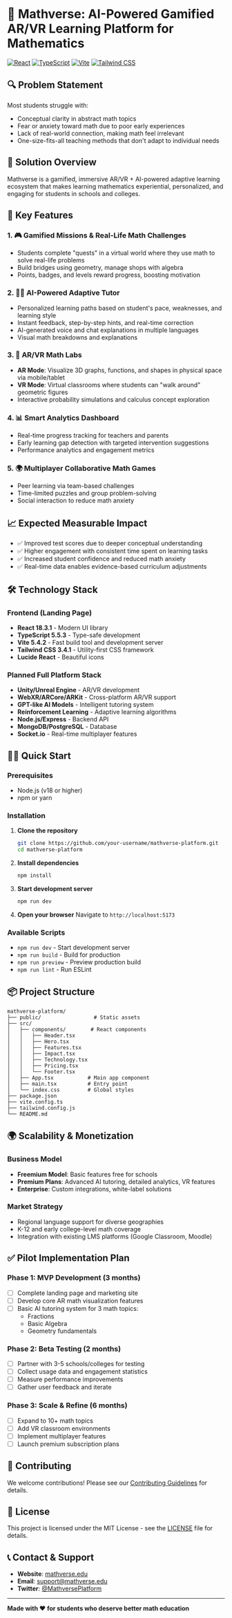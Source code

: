 # 📘 Mathverse: AI-Powered Gamified AR/VR Learning Platform for Mathematics

[![React](https://img.shields.io/badge/React-18.3.1-blue.svg)](https://reactjs.org/)
[![TypeScript](https://img.shields.io/badge/TypeScript-5.5.3-blue.svg)](https://www.typescriptlang.org/)
[![Vite](https://img.shields.io/badge/Vite-5.4.2-646CFF.svg)](https://vitejs.dev/)
[![Tailwind CSS](https://img.shields.io/badge/Tailwind%20CSS-3.4.1-38B2AC.svg)](https://tailwindcss.com/)

## 🔍 Problem Statement

Most students struggle with:
- Conceptual clarity in abstract math topics
- Fear or anxiety toward math due to poor early experiences
- Lack of real-world connection, making math feel irrelevant
- One-size-fits-all teaching methods that don't adapt to individual needs

## 🚀 Solution Overview

Mathverse is a gamified, immersive AR/VR + AI-powered adaptive learning ecosystem that makes learning mathematics experiential, personalized, and engaging for students in schools and colleges.

## 🧠 Key Features

### 1. 🎮 Gamified Missions & Real-Life Math Challenges
- Students complete "quests" in a virtual world where they use math to solve real-life problems
- Build bridges using geometry, manage shops with algebra
- Points, badges, and levels reward progress, boosting motivation

### 2. 🧑‍🏫 AI-Powered Adaptive Tutor
- Personalized learning paths based on student's pace, weaknesses, and learning style
- Instant feedback, step-by-step hints, and real-time correction
- AI-generated voice and chat explanations in multiple languages
- Visual math breakdowns and explanations

### 3. 🧩 AR/VR Math Labs
- **AR Mode**: Visualize 3D graphs, functions, and shapes in physical space via mobile/tablet
- **VR Mode**: Virtual classrooms where students can "walk around" geometric figures
- Interactive probability simulations and calculus concept exploration

### 4. 📊 Smart Analytics Dashboard
- Real-time progress tracking for teachers and parents
- Early learning gap detection with targeted intervention suggestions
- Performance analytics and engagement metrics

### 5. 🌍 Multiplayer Collaborative Math Games
- Peer learning via team-based challenges
- Time-limited puzzles and group problem-solving
- Social interaction to reduce math anxiety

## 📈 Expected Measurable Impact

- ✅ Improved test scores due to deeper conceptual understanding
- ✅ Higher engagement with consistent time spent on learning tasks
- ✅ Increased student confidence and reduced math anxiety
- ✅ Real-time data enables evidence-based curriculum adjustments

## 🛠️ Technology Stack

### Frontend (Landing Page)
- **React 18.3.1** - Modern UI library
- **TypeScript 5.5.3** - Type-safe development
- **Vite 5.4.2** - Fast build tool and development server
- **Tailwind CSS 3.4.1** - Utility-first CSS framework
- **Lucide React** - Beautiful icons

### Planned Full Platform Stack
- **Unity/Unreal Engine** - AR/VR development
- **WebXR/ARCore/ARKit** - Cross-platform AR/VR support
- **GPT-like AI Models** - Intelligent tutoring system
- **Reinforcement Learning** - Adaptive learning algorithms
- **Node.js/Express** - Backend API
- **MongoDB/PostgreSQL** - Database
- **Socket.io** - Real-time multiplayer features

## 🏃‍♂️ Quick Start

### Prerequisites
- Node.js (v18 or higher)
- npm or yarn

### Installation

1. **Clone the repository**
   ```bash
   git clone https://github.com/your-username/mathverse-platform.git
   cd mathverse-platform
   ```

2. **Install dependencies**
   ```bash
   npm install
   ```

3. **Start development server**
   ```bash
   npm run dev
   ```

4. **Open your browser**
   Navigate to `http://localhost:5173`

### Available Scripts

- `npm run dev` - Start development server
- `npm run build` - Build for production
- `npm run preview` - Preview production build
- `npm run lint` - Run ESLint

## 📦 Project Structure

```
mathverse-platform/
├── public/                 # Static assets
├── src/
│   ├── components/        # React components
│   │   ├── Header.tsx
│   │   ├── Hero.tsx
│   │   ├── Features.tsx
│   │   ├── Impact.tsx
│   │   ├── Technology.tsx
│   │   ├── Pricing.tsx
│   │   └── Footer.tsx
│   ├── App.tsx           # Main app component
│   ├── main.tsx          # Entry point
│   └── index.css         # Global styles
├── package.json
├── vite.config.ts
├── tailwind.config.js
└── README.md
```

## 🌍 Scalability & Monetization

### Business Model
- **Freemium Model**: Basic features free for schools
- **Premium Plans**: Advanced AI tutoring, detailed analytics, VR features
- **Enterprise**: Custom integrations, white-label solutions

### Market Strategy
- Regional language support for diverse geographies
- K-12 and early college-level math coverage
- Integration with existing LMS platforms (Google Classroom, Moodle)

## ✅ Pilot Implementation Plan

### Phase 1: MVP Development (3 months)
- [ ] Complete landing page and marketing site
- [ ] Develop core AR math visualization features
- [ ] Basic AI tutoring system for 3 math topics:
  - Fractions
  - Basic Algebra
  - Geometry fundamentals

### Phase 2: Beta Testing (2 months)
- [ ] Partner with 3-5 schools/colleges for testing
- [ ] Collect usage data and engagement statistics
- [ ] Measure performance improvements
- [ ] Gather user feedback and iterate

### Phase 3: Scale & Refine (6 months)
- [ ] Expand to 10+ math topics
- [ ] Add VR classroom environments
- [ ] Implement multiplayer features
- [ ] Launch premium subscription plans

## 🤝 Contributing

We welcome contributions! Please see our [Contributing Guidelines](CONTRIBUTING.md) for details.

## 📄 License

This project is licensed under the MIT License - see the [LICENSE](LICENSE) file for details.

## 📞 Contact & Support

- **Website**: [mathverse.edu](https://mathverse.edu)
- **Email**: support@mathverse.edu
- **Twitter**: [@MathversePlatform](https://twitter.com/MathversePlatform)

---

**Made with ❤️ for students who deserve better math education**

